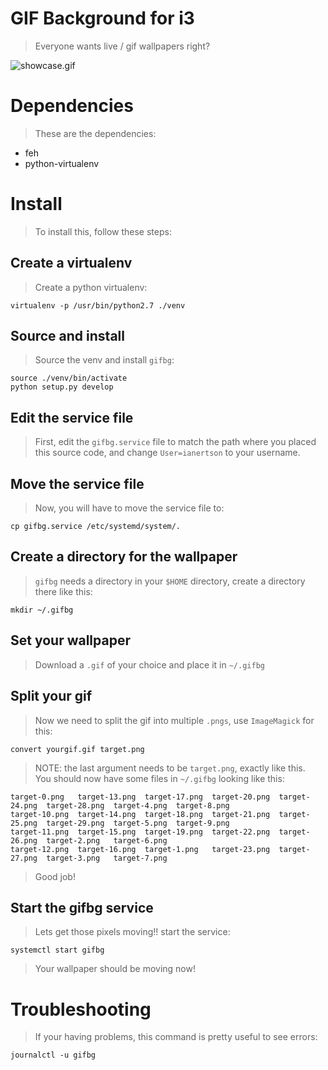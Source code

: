 # GIF Background for i3
> Everyone wants live / gif wallpapers right?

![showcase.gif](showcase.gif)

# Dependencies
> These are the dependencies:
* feh
* python-virtualenv

# Install
> To install this, follow these steps:

## Create a virtualenv
> Create a python virtualenv:

    virtualenv -p /usr/bin/python2.7 ./venv

## Source and install
> Source the venv and install `gifbg`:

    source ./venv/bin/activate
    python setup.py develop

## Edit the service file
> First, edit the `gifbg.service` file to match the path where you placed
> this source code, and change `User=ianertson` to your username.

## Move the service file
> Now, you will have to move the service file to:

    cp gifbg.service /etc/systemd/system/.

## Create a directory for the wallpaper
> `gifbg` needs a directory in your `$HOME` directory, create a directory
> there like this:

    mkdir ~/.gifbg


## Set your wallpaper
> Download a `.gif` of your choice and place it in `~/.gifbg`

## Split your gif
> Now we need to split the gif into multiple `.pngs`, use `ImageMagick`
> for this:

    convert yourgif.gif target.png

> NOTE: the last argument needs to be `target.png`, exactly like this.  
> You should now have some files in `~/.gifbg` looking like this:

    target-0.png   target-13.png  target-17.png  target-20.png  target-24.png  target-28.png  target-4.png  target-8.png
    target-10.png  target-14.png  target-18.png  target-21.png  target-25.png  target-29.png  target-5.png  target-9.png
    target-11.png  target-15.png  target-19.png  target-22.png  target-26.png  target-2.png   target-6.png
    target-12.png  target-16.png  target-1.png   target-23.png  target-27.png  target-3.png   target-7.png

> Good job!

## Start the gifbg service
> Lets get those pixels moving!! start the service:

    systemctl start gifbg

> Your wallpaper should be moving now!

# Troubleshooting
> If your having problems, this command is pretty useful to see errors:

    journalctl -u gifbg
